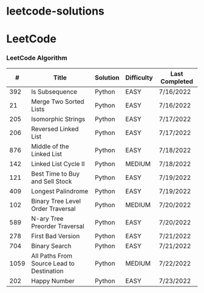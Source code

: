 # leetcode-solutions
LeetCode
========

### LeetCode Algorithm

| # | Title | Solution | Difficulty | Last Completed |
|---| ----- | -------- | ---------- | -------------- |
|392| Is Subsequence | Python | EASY |7/16/2022|
|21| Merge Two Sorted Lists | Python | EASY |7/16/2022|
|205| Isomorphic Strings | Python | EASY |7/17/2022|
|206| Reversed Linked List | Python | EASY |7/17/2022|
|876| Middle of the Linked List | Python | EASY | 7/18/2022 |
|142| Linked List Cycle II | Python | MEDIUM | 7/18/2022 |
|121| Best Time to Buy and Sell Stock | Python | EASY | 7/19/2022 |
|409| Longest Palindrome | Python | EASY | 7/19/2022 |
|102| Binary Tree Level Order Traversal | Python | MEDIUM | 7/20/2022 |
|589| N-ary Tree Preorder Traversal | Python | EASY | 7/20/2022 |
|278| First Bad Version | Python | EASY | 7/21/2022 |
|704| Binary Search | Python | EASY | 7/21/2022 |
|1059| All Paths From Source Lead to Destination | Python | MEDIUM | 7/22/2022 |
|202| Happy Number | Python | EASY | 7/23/2022 |
